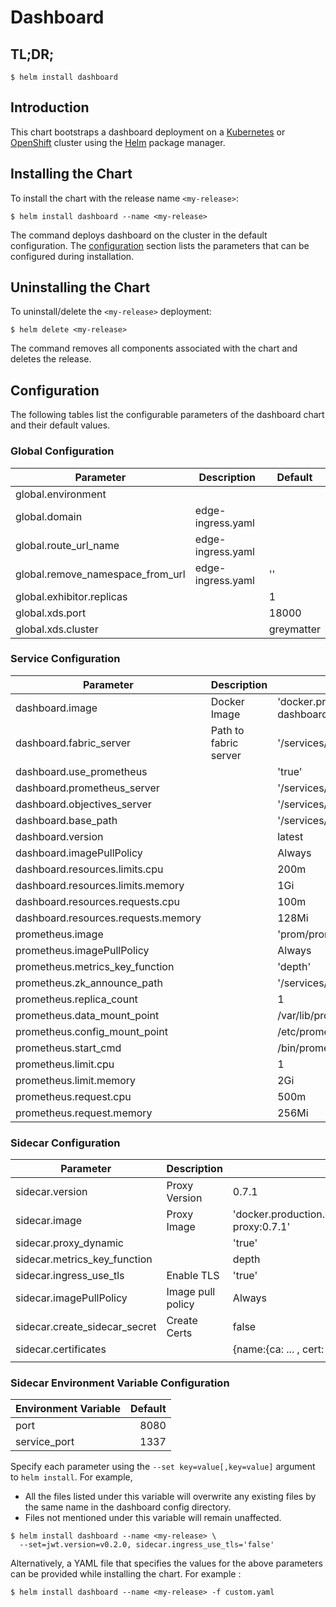 # Dashboard

## TL;DR;

```console
$ helm install dashboard
```

## Introduction

This chart bootstraps a dashboard deployment on a [Kubernetes](http://kubernetes.io) or [OpenShift](https://www.openshift.com/) cluster using the [Helm](https://helm.sh) package manager.

## Installing the Chart

To install the chart with the release name `<my-release>`:

```console
$ helm install dashboard --name <my-release>
```

The command deploys dashboard on the cluster in the default configuration. The [configuration](#configuration) section lists the parameters that can be configured during installation.

## Uninstalling the Chart

To uninstall/delete the `<my-release>` deployment:

```console
$ helm delete <my-release>
```

The command removes all components associated with the chart and deletes the release.

## Configuration

The following tables list the configurable parameters of the dashboard chart and their default values.

### Global Configuration

| Parameter                        | Description       | Default    |
| -------------------------------- | ----------------- | ---------- |
| global.environment               |                   |            |
| global.domain                    | edge-ingress.yaml |            |
| global.route_url_name            | edge-ingress.yaml |            |
| global.remove_namespace_from_url | edge-ingress.yaml | ''         |
| global.exhibitor.replicas        |                   | 1          |
| global.xds.port                  |                   | 18000      |
| global.xds.cluster               |                   | greymatter |

### Service Configuration

| Parameter                           | Description           | Default                                                            |
| ----------------------------------- | --------------------- | ------------------------------------------------------------------ |
| dashboard.image                     | Docker Image          | 'docker.production.deciphernow.com/deciphernow/gm-dashboard:2.5.0' |
| dashboard.fabric_server             | Path to fabric server | '/services/catalog/0.3.6/'                                         |
| dashboard.use_prometheus            |                       | 'true'                                                             |
| dashboard.prometheus_server         |                       | '/services/prometheus/2.7.1/api/v1/'                               |
| dashboard.objectives_server         |                       | '/services/slo/0.4.0/'                                             |
| dashboard.base_path                 |                       | '/services/dashboard/latest'                                       |
| dashboard.version                   |                       | latest                                                             |
| dashboard.imagePullPolicy           |                       | Always                                                             |
| dashboard.resources.limits.cpu      |                       | 200m                                                               |
| dashboard.resources.limits.memory   |                       | 1Gi                                                                |
| dashboard.resources.requests.cpu    |                       | 100m                                                               |
| dashboard.resources.requests.memory |                       | 128Mi                                                              |
| prometheus.image                    |                       | 'prom/prometheus:v2.7.1'                                           |
| prometheus.imagePullPolicy          |                       | Always                                                             |
| prometheus.metrics_key_function     |                       | 'depth'                                                            |
| prometheus.zk_announce_path         |                       | '/services/prometheus/2.7.1'                                       |
| prometheus.replica_count            |                       | 1                                                                  |
| prometheus.data_mount_point         |                       | /var/lib/prometheus/data                                           |
| prometheus.config_mount_point       |                       | /etc/prometheus                                                    |
| prometheus.start_cmd                |                       | /bin/prometheus                                                    |
| prometheus.limit.cpu                |                       | 1                                                                  |
| prometheus.limit.memory             |                       | 2Gi                                                                |
| prometheus.request.cpu              |                       | 500m                                                               |
| prometheus.request.memory           |                       | 256Mi                                                              |

### Sidecar Configuration

| Parameter                     | Description       | Default                                                        |
| ----------------------------- | ----------------- | -------------------------------------------------------------- |
| sidecar.version               | Proxy Version     | 0.7.1                                                          |
| sidecar.image                 | Proxy Image       | 'docker.production.deciphernow.com/deciphernow/gm-proxy:0.7.1' |
| sidecar.proxy_dynamic         |                   | 'true'                                                         |
| sidecar.metrics_key_function  |                   | depth                                                          |
| sidecar.ingress_use_tls       | Enable TLS        | 'true'                                                         |
| sidecar.imagePullPolicy       | Image pull policy | Always                                                         |
| sidecar.create_sidecar_secret | Create Certs      | false                                                          |
| sidecar.certificates          |                   | {name:{ca: ... , cert: ... , key ...}}                         |
|                               |                   |                                                                |


### Sidecar Environment Variable Configuration
| Environment Variable | Default |
| -------------------- | ------: |
| port                 |    8080 |
| service_port         |    1337 |

Specify each parameter using the `--set key=value[,key=value]` argument to `helm install`. For example,

- All the files listed under this variable will overwrite any existing files by the same name in the dashboard config directory.
- Files not mentioned under this variable will remain unaffected.

```console
$ helm install dashboard --name <my-release> \
  --set=jwt.version=v0.2.0, sidecar.ingress_use_tls='false'
```

Alternatively, a YAML file that specifies the values for the above parameters can be provided while installing the chart. For example :

```console
$ helm install dashboard --name <my-release> -f custom.yaml
```
